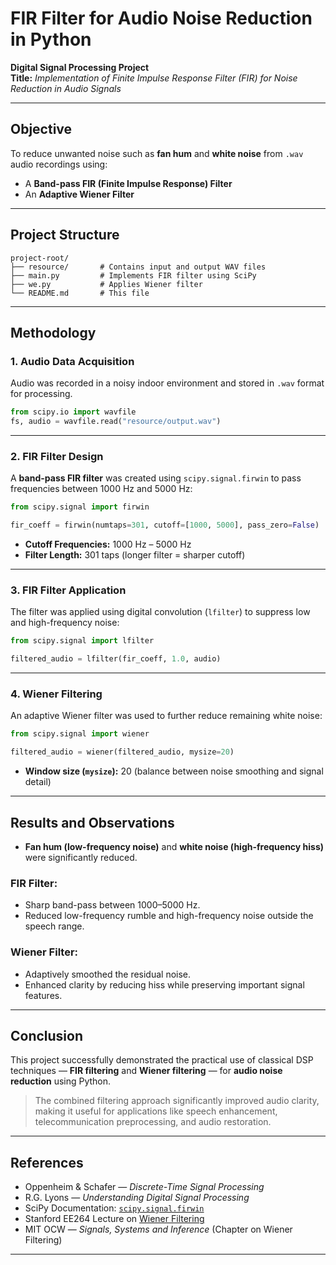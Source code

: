 # FIR Filter for Audio Noise Reduction in Python

**Digital Signal Processing Project**  
**Title:** *Implementation of Finite Impulse Response Filter (FIR) for Noise Reduction in Audio Signals*  


---

##  Objective

To reduce unwanted noise such as **fan hum** and **white noise** from `.wav` audio recordings using:

- A **Band-pass FIR (Finite Impulse Response) Filter**
- An **Adaptive Wiener Filter**

---

##  Project Structure

```
project-root/
├── resource/       # Contains input and output WAV files
├── main.py         # Implements FIR filter using SciPy
├── we.py           # Applies Wiener filter
└── README.md       # This file
```

---

##  Methodology

### 1.  Audio Data Acquisition

Audio was recorded in a noisy indoor environment and stored in `.wav` format for processing.

```python
from scipy.io import wavfile
fs, audio = wavfile.read("resource/output.wav")
```

---

### 2.  FIR Filter Design

A **band-pass FIR filter** was created using `scipy.signal.firwin` to pass frequencies between 1000 Hz and 5000 Hz:

```python
from scipy.signal import firwin

fir_coeff = firwin(numtaps=301, cutoff=[1000, 5000], pass_zero=False)
```

- **Cutoff Frequencies:** 1000 Hz – 5000 Hz  
- **Filter Length:** 301 taps (longer filter = sharper cutoff)

---

### 3.  FIR Filter Application

The filter was applied using digital convolution (`lfilter`) to suppress low and high-frequency noise:

```python
from scipy.signal import lfilter

filtered_audio = lfilter(fir_coeff, 1.0, audio)
```

---

### 4.  Wiener Filtering

An adaptive Wiener filter was used to further reduce remaining white noise:

```python
from scipy.signal import wiener

filtered_audio = wiener(filtered_audio, mysize=20)
```

- **Window size (`mysize`):** 20 (balance between noise smoothing and signal detail)

---

##  Results and Observations

- **Fan hum (low-frequency noise)** and **white noise (high-frequency hiss)** were significantly reduced.

### FIR Filter:

- Sharp band-pass between 1000–5000 Hz.
- Reduced low-frequency rumble and high-frequency noise outside the speech range.

### Wiener Filter:

- Adaptively smoothed the residual noise.
- Enhanced clarity by reducing hiss while preserving important signal features.

---

##  Conclusion

This project successfully demonstrated the practical use of classical DSP techniques — **FIR filtering** and **Wiener filtering** — for **audio noise reduction** using Python.

> The combined filtering approach significantly improved audio clarity, making it useful for applications like speech enhancement, telecommunication preprocessing, and audio restoration.

---

##  References

- Oppenheim & Schafer — *Discrete-Time Signal Processing*
- R.G. Lyons — *Understanding Digital Signal Processing*
- SciPy Documentation: [`scipy.signal.firwin`](https://docs.scipy.org/doc/scipy/reference/generated/scipy.signal.firwin.html)
- Stanford EE264 Lecture on [Wiener Filtering](https://web.stanford.edu/class/archive/ee/ee264/ee264.1072/mylecture12.pdf)
- MIT OCW — *Signals, Systems and Inference* (Chapter on Wiener Filtering)

---
